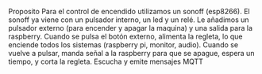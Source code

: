 Proposito
Para el control de encendido utilizamos un sonoff (esp8266). El sonoff ya viene con un pulsador interno, un led y un relé. Le añadimos un pulsador externo (para encender y apagar la maquina) y una salida para la raspberry. Cuando se pulsa el botón externo, alimenta la regleta, lo que enciende todos los sistemas (raspberry pi, monitor, audio). Cuando se vuelve a pulsar, manda señal a la raspberry para que se apague, espera un tiempo, y corta la regleta. Escucha y emite mensajes MQTT

